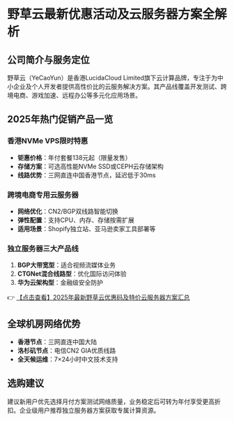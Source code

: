 # 野草云最新优惠活动及云服务器方案全解析

## 公司简介与服务定位
野草云（YeCaoYun）是香港LucidaCloud Limited旗下云计算品牌，专注于为中小企业及个人开发者提供高性价比的云服务解决方案。其产品线覆盖开发测试、跨境电商、游戏加速、远程办公等多元化应用场景。

## 2025年热门促销产品一览

### 香港NVMe VPS限时特惠
- **钜惠价格**：年付套餐138元起（限量发售）
- **存储方案**：可选高性能NVMe SSD或CEPH云存储架构
- **线路优势**：三网直连中国香港节点，延迟低于30ms

### 跨境电商专用云服务器
- **网络优化**：CN2/BGP双线路智能切换
- **弹性配置**：支持CPU、内存、存储按需扩展
- **适用场景**：Shopify独立站、亚马逊卖家工具部署等

### 独立服务器三大产品线
1. **BGP大带宽型**：适合视频流媒体业务
2. **CTGNet混合线路型**：优化国际访问体验
3. **华为云架构型**：金融级安全防护

👉 [【点击查看】2025年最新野草云优惠码及特价云服务器方案汇总](https://bit.ly/yecaoyun)

## 全球机房网络优势
- **香港节点**：三网直连中国大陆
- **洛杉矶节点**：电信CN2 GIA优质线路
- **全天候运维**：7×24小时中文技术支持

## 选购建议
建议新用户优先选择月付方案测试网络质量，业务稳定后可转为年付享受更高折扣。企业级用户推荐独立服务器方案获取专属计算资源。